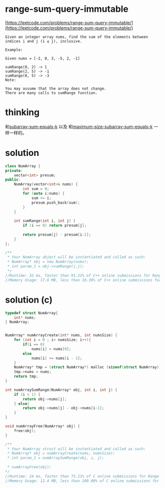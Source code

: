 # range-sum-query-immutable

[https://leetcode.com/problems/range-sum-query-immutable/](https://leetcode.com/problems/range-sum-query-immutable/)

```
Given an integer array nums, find the sum of the elements between indices i and j (i ≤ j), inclusive.

Example:

Given nums = [-2, 0, 3, -5, 2, -1]

sumRange(0, 2) -> 1
sumRange(2, 5) -> -1
sumRange(0, 5) -> -3
Note:

You may assume that the array does not change.
There are many calls to sumRange function.
```

# thinking

和[subarray-sum-equals-k](https://github.com/xuwenzhi/leetcode/blob/master/array/subarray-sum-equals-k.md) 以及 和[maximum-size-subarray-sum-equals-k](https://github.com/xuwenzhi/leetcode/blob/master/array/maximum-size-subarray-sum-equals-k.md) 一样一样的。

# solution 

```c++
class NumArray {
private:
    vector<int> presum;
public:
    NumArray(vector<int>& nums) {
        int sum = 0;
        for (auto i:nums) {
            sum += i;
            presum.push_back(sum);
        }
    }
    
    int sumRange(int i, int j) {
        if (i == 0) return presum[j];
        
        return presum[j] - presum[i-1];
    }
};

/**
 * Your NumArray object will be instantiated and called as such:
 * NumArray* obj = new NumArray(nums);
 * int param_1 = obj->sumRange(i,j);
 */
//Runtime: 32 ms, faster than 91.21% of C++ online submissions for Range Sum Query - Immutable.
//Memory Usage: 17.6 MB, less than 10.36% of C++ online submissions for Range Sum Query - Immutable.
```

# solution (c)

```c
typedef struct NumArray{
    int* nums;
} NumArray;


NumArray* numArrayCreate(int* nums, int numsSize) {
    for (int i = 0 ; i< numsSize; i++){
        if(i == 0) 
            nums[i] = nums[0];
        else 
            nums[i] += nums[i - 1];
    }
    NumArray* tmp = (struct NumArray*) malloc (sizeof(struct NumArray));
    tmp->nums = nums;
    return tmp;
}

int numArraySumRange(NumArray* obj, int i, int j) {
    if (i < 1) {
        return obj->nums[j];
    } else{
        return obj->nums[j] - obj->nums[i-1];
    }
}

void numArrayFree(NumArray* obj) {
    free(obj);
}

/**
 * Your NumArray struct will be instantiated and called as such:
 * NumArray* obj = numArrayCreate(nums, numsSize);
 * int param_1 = numArraySumRange(obj, i, j);
 
 * numArrayFree(obj);
*/
//Runtime: 24 ms, faster than 75.21% of C online submissions for Range Sum Query - Immutable.
//Memory Usage: 12.4 MB, less than 100.00% of C online submissions for Range Sum Query - Immutable.
```